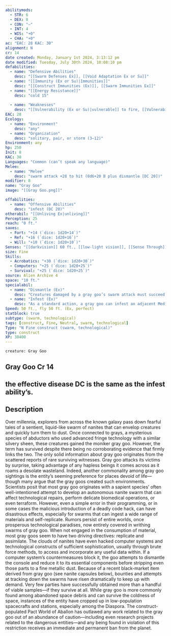 ```yaml
---
abilitymods:
  - STR: 6
  - DEX: 8
  - CON: "—"
  - INT: 4
  - WIS: "+0"
  - CHA: "+0"
ac: "EAC: 28 KAC: 30" 
alignment: N
cr: 14
date created: Monday, January 1st 2024, 3:13:12 pm
date modified: Tuesday, July 30th 2024, 10:08:10 pm
defabilities:
  - name: "Defensive Abilities"
    desc: "[[Swarm Defenses Ex]], [[Void Adaptation Ex or Su]]"
  - name: "[[Immunity (Ex or Su)|Immunities]]"
    desc: "[[Construct Immunities (Ex)]], [[Swarm Immunities Ex]]"
  - name: "[[Energy Resistance]]"
    desc: "cold 15"
 
  - name: "Weaknesses"
    desc: "[[Vulnerability (Ex or Su)|vulnerable]] to fire, [[Vulnerability (Ex or Su)|vulnerable]] to magic"
EAC: 28
Ecology:
  - name: "Environment"
    desc: "any"
  - name: "Organization"
    desc: "solitary, pair, or storm (3–12)"
Environment: any
hp: 250
Init: 8
KAC: 30
Languages: "Common (can’t speak any language)"
Melee:
  - name: "Melee"
    desc: "swarm attack +28 to hit (8d6+20 B plus dismantle [DC 20])"
modifier: 8
name: "Gray Goo"
image: "[[Gray Goo.png]]"

offabilities:
  - name: "Offensive Abilities"
    desc: "infest (DC 20)"
otherabil: "[[Unliving Ex|unliving]]"
Perception: 25
reach: "0 ft."
saves:
  - Fort: "+14 (`dice: 1d20+14`)"
  - Ref: "+16 (`dice: 1d20+16`)"
  - Will: "+10 (`dice: 1d20+10`)" 
Senses: "[[darkvision]] 60 ft., [[low-light vision]], [[Sense Through]] (vision [life-forms only]) 60 ft."
size: Fine
Skills:
  - Acrobatics: "+30 (`dice: 1d20+30`)"
  - Computers: "+25 (`dice: 1d20+25`)"
  - Survival: "+25 (`dice: 1d20+25`)" 
source: Alien Archive 4 
space: "10 ft."
specialabil:
  - name: "Dismantle (Ex)"
    desc: "Creatures damaged by a gray goo’s swarm attack must succeed at a Reflex save or a random piece of hybrid or technological equipment that they’re wearing or wielding takes the same amount of damage. In addition, at the beginning of its turn, a gray goo can automatically deal its melee attack damage to an unattended hybrid or technological object in its space."
  - name: "Infest (Ex)"
    desc: "As a standard action, a gray goo can infest an adjacent Medium or larger creature (fortitude save negates). The gray goo moves inside the creature’s body, dealing double its normal swarm attack damage to its host each round at the beginning of the gray goo’s turn. A gray goo can’t use its normal attacks while infesting a host, but it can be targeted normally during the infestation and can end the infestation as a move action. A host reduced to 0 Hit Points while infested by a gray goo is reduced to dust and destroyed, as if killed by disintegrate. A gray goo infesting a host can be expelled by any effect that cures disease, such as remove affliction"
Speed: 50 ft., fly 50 ft. (Ex, perfect) 
statblock: true
subtype: (swarm, technological)
tags: [construct, Fine, Neutral, swarm, technological]
Type: "N Fine construct (swarm, technological)"
type: construct
XP: 38400 
---
```


```statblock
creature: Gray Goo
```

## Gray Goo Cr 14

the effective disease DC is the same as the infest ability’s.
---

## Description

Over millennia, explorers from across the known galaxy pass down fearful tales of a sentient, liquid-like swarm of nanites that can envelop creatures and quickly turn them to dust. Once connected to grays, a mysterious species of abductors who used advanced fringe technology with a similar silvery sheen, these creatures gained the moniker gray goo. However, the term has survived despite there being no corroborating evidence that firmly links the two.
The only solid information about gray goo originates from the scattered reports of rare surviving witnesses. Gray goo attacks its victims by surprise, taking advantage of any hapless beings it comes across as it roams a desolate wasteland. Indeed, another commonality among gray goo sightings is the entity’s seeming preference for places devoid of life—though many argue that the gray goos created such environments. Scientists posit that most gray goo originates with a sapient species’ often well-intentioned attempt to develop an autonomous nanite swarm that can affect technological repairs, perform delicate biomedical operations, or even terraform. However, even a simple error in their programming, or in some cases the malicious introduction of a deadly code hack, can have disastrous effects, especially for swarms that can ingest a wide range of materials and self-replicate. Rumors persist of entire worlds, once prosperous technological paradises, now entirely covered in writhing swarms of gray goo.
When not engaged in the consumption of material, most gray goos seem to have two driving directives: replicate and assimilate. The clouds of nanites have even hacked computer systems and technological constructs of sufficient sophistication, usually through brute force methods, to access and incorporate any useful data within. If a computer system’s countermeasures block it, the goo attempts to dismantle the console and reduce it to its essential components before stripping even those parts to a fine metallic dust.
Because of a recent black-market item derived from gray goo (see nanite capsules below), bounties and attempts at tracking down the swarms have risen dramatically to keep up with demand. Very few parties have successfully obtained more than a handful of viable samples—if they survive at all. While gray goo is more commonly found among abandoned space debris and can survive the coldness of space, instances of the entity have cropped up in low-population spacecrafts and stations, especially among the Diaspora.
The construct-populated Pact World of Aballon has outlawed any work related to the gray goo out of an abundance of caution—including even research projects related to the dangerous entities—and any being found in violation of this restriction receives an immediate and permanent ban from the planet.
